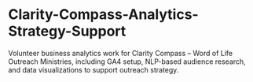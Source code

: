 # Clarity-Compass-Analytics-Strategy-Support
Volunteer business analytics work for Clarity Compass – Word of Life Outreach Ministries, including GA4 setup, NLP-based audience research, and data visualizations to support outreach strategy.
